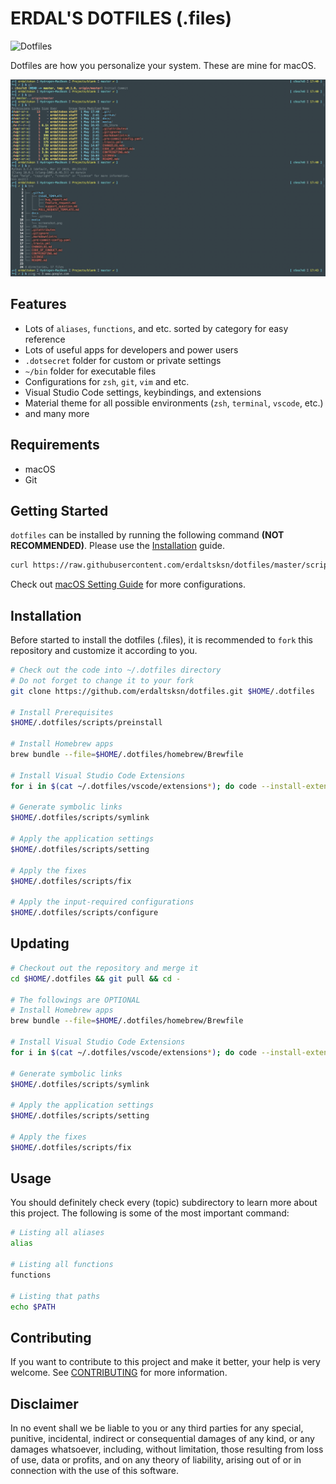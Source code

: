 # ERDAL'S DOTFILES (.files)

![Dotfiles](https://github.com/erdaltsksn/dotfiles/workflows/Dotfiles/badge.svg)

Dotfiles are how you personalize your system. These are mine for macOS.

![Screenshot](/assets/screenshot.png)

## Features

- Lots of `aliases`, `functions`, and etc. sorted by category for easy reference
- Lots of useful apps for developers and power users
- `.dotsecret` folder for custom or private settings
- `~/bin` folder for executable files
- Configurations for `zsh`, `git`, `vim` and etc.
- Visual Studio Code settings, keybindings, and extensions
- Material theme for all possible environments (`zsh`, `terminal`, `vscode`, etc.)
- and many more

## Requirements

- macOS
- Git

## Getting Started

`dotfiles` can be installed by running the following command **(NOT RECOMMENDED)**.
Please use the [Installation](#installation) guide.

```sh
curl https://raw.githubusercontent.com/erdaltsksn/dotfiles/master/scripts/bootstrap.sh | bash
```

Check out [macOS Setting Guide](/docs/macos.md) for more configurations.

## Installation

Before started to install the dotfiles (.files), it is recommended to `fork`
this repository and customize it according to you.

```sh
# Check out the code into ~/.dotfiles directory
# Do not forget to change it to your fork
git clone https://github.com/erdaltsksn/dotfiles.git $HOME/.dotfiles

# Install Prerequisites
$HOME/.dotfiles/scripts/preinstall

# Install Homebrew apps
brew bundle --file=$HOME/.dotfiles/homebrew/Brewfile

# Install Visual Studio Code Extensions
for i in $(cat ~/.dotfiles/vscode/extensions*); do code --install-extension $i; done

# Generate symbolic links
$HOME/.dotfiles/scripts/symlink

# Apply the application settings
$HOME/.dotfiles/scripts/setting

# Apply the fixes
$HOME/.dotfiles/scripts/fix

# Apply the input-required configurations
$HOME/.dotfiles/scripts/configure
```

## Updating

```sh
# Checkout out the repository and merge it
cd $HOME/.dotfiles && git pull && cd -

# The followings are OPTIONAL
# Install Homebrew apps
brew bundle --file=$HOME/.dotfiles/homebrew/Brewfile

# Install Visual Studio Code Extensions
for i in $(cat ~/.dotfiles/vscode/extensions*); do code --install-extension $i; done

# Generate symbolic links
$HOME/.dotfiles/scripts/symlink

# Apply the application settings
$HOME/.dotfiles/scripts/setting

# Apply the fixes
$HOME/.dotfiles/scripts/fix
```

## Usage

You should definitely check every (topic) subdirectory to learn more about this
project. The following is some of the most important command:

```sh
# Listing all aliases
alias

# Listing all functions
functions

# Listing that paths
echo $PATH
```

## Contributing

If you want to contribute to this project and make it better, your help is very
welcome. See [CONTRIBUTING](docs/CONTRIBUTING.md) for more information.

## Disclaimer

In no event shall we be liable to you or any third parties for any special,
punitive, incidental, indirect or consequential damages of any kind, or any
damages whatsoever, including, without limitation, those resulting from loss of
use, data or profits, and on any theory of liability, arising out of or in
connection with the use of this software.
